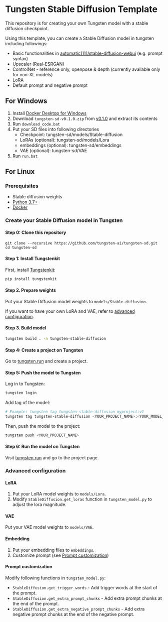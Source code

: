 # Tungsten Stable Diffusion Template
This repository is for creating your own Tungsten model with a stable diffusion checkpoint. 

Using this template, you can create a Stable Diffusion model in tungsten including followings:
- Basic functionalities in [automatic1111/stable-diffusion-webui](https://github.com/AUTOMATIC1111/stable-diffusion-webui) (e.g. prompt syntax)
- Upscaler (Real-ESRGAN)
- ControlNet - reference only, openpose & depth (currently available only for non-XL models)
- LoRA
- Default prompt and negative prompt

## For Windows
1. Install [Docker Desktop for Windows](https://docs.docker.com/desktop/install/windows-install/)
2. Download `tungsten-sd-v0.1.0.zip` from [v0.1.0](https://github.com/tungsten-ai/tungsten-sd/releases/tag/v0.1.0) and extract its contents
3. Run `download_code.bat`
4. Put your SD files into following directories
    - Checkpoint: tungsten-sd/models/Stable-diffusion
    - LoRAs (optional): tungsten-sd/models/Lora
    - embeddings (optional): tungsten-sd/embeddings
    - VAE (optional): tungsten-sd/VAE
5. Run `run.bat`

## For Linux

### Prerequisites

- Stable diffusion weights
- [Python 3.7+](https://www.python.org/downloads/)
- [Docker](https://docs.docker.com/get-docker/)

### Create your Stable Diffusion model in Tungsten
#### Step 0: Clone this repository
```
git clone --recursive https://github.com/tungsten-ai/tungsten-sd.git
cd tungsten-sd
```

#### Step 1: Install Tungstenkit

First, install [Tungstenkit](https://github.com/tungsten-ai/tungstenkit):

```bash
pip install tungstenkit
```

#### Step 2. Prepare weights
Put your Stable Diffusion model weights to ``models/Stable-diffusion``.

If you want to have your own LoRA and VAE, refer to [advanced configuration](#advanced-configuration).

#### Step 3. Build model

```bash
tungsten build . -n tungsten-stable-diffusion
```

#### Step 4: Create a project on Tungsten

Go to [tungsten.run](https://tungsten.run/new) and create a project.

#### Step 5: Push the model to Tungsten

Log in to Tungsten:

```bash
tungsten login
```

Add tag of the model:
```bash
# Example: tungsten tag tungsten-stable-diffusion myproject:v1
tungsten tag tungsten-stable-diffusion <YOUR_PROJECT_NAME>:<YOUR_MODEL_VERSION>
```

Then, push the model to the project:
```bash
tungsten push <YOUR_PROJECT_NAME>
```

#### Step 6: Run the model on Tungsten

Visit [tungsten.run](https://tungsten.run) and go to the project page.


### Advanced configuration
#### LoRA
1. Put your LoRA model weights to ``models/Lora``.
2. Modify ``StableDiffusion.get_loras`` function in ``tungsten_model.py`` to adjust the lora magnitude.

#### VAE
Put your VAE model weights to ``models/VAE``.

#### Embedding
1. Put your embedding files to ``embeddings``.
2. Customize prompt (see [Prompt customization](#prompt-customization))

#### Prompt customization
Modify following functions in ``tungsten_model.py``:
- ``StableDiffusion.get_trigger_words`` - Add trigger words at the start of the prompt.
- ``StableDiffusion.get_extra_prompt_chunks`` - Add extra prompt chunks at the end of the prompt.
- ``StableDiffusion.get_extra_negative_prompt_chunks`` - Add extra negative prompt chunks at the end of the negative prompt.
